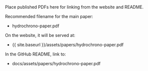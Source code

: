 Place published PDFs here for linking from the website and README.

Recommended filename for the main paper:
- hydrochrono-paper.pdf

On the website, it will be served at:
- {{ site.baseurl }}/assets/papers/hydrochrono-paper.pdf

In the GitHub README, link to:
- docs/assets/papers/hydrochrono-paper.pdf


